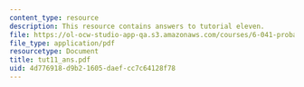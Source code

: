 ```yaml
---
content_type: resource
description: This resource contains answers to tutorial eleven.
file: https://ol-ocw-studio-app-qa.s3.amazonaws.com/courses/6-041-probabilistic-systems-analysis-and-applied-probability-spring-2006/4d776918d9b21605daefcc7c64128f78_tut11_ans.pdf
file_type: application/pdf
resourcetype: Document
title: tut11_ans.pdf
uid: 4d776918-d9b2-1605-daef-cc7c64128f78
---
```

